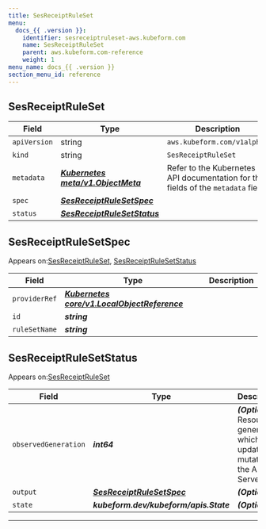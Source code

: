 ```yaml
---
title: SesReceiptRuleSet
menu:
  docs_{{ .version }}:
    identifier: sesreceiptruleset-aws.kubeform.com
    name: SesReceiptRuleSet
    parent: aws.kubeform.com-reference
    weight: 1
menu_name: docs_{{ .version }}
section_menu_id: reference
---
```


## SesReceiptRuleSet
| Field | Type | Description |
| ------ | ----- | ----------- |
| `apiVersion` | string | `aws.kubeform.com/v1alpha1` |
|    `kind` | string | `SesReceiptRuleSet` |
| `metadata` | ***[Kubernetes meta/v1.ObjectMeta](https://kubernetes.io/docs/reference/generated/kubernetes-api/v1.13/#objectmeta-v1-meta)***|Refer to the Kubernetes API documentation for the fields of the `metadata` field.|
| `spec` | ***[SesReceiptRuleSetSpec](#sesreceiptrulesetspec)***||
| `status` | ***[SesReceiptRuleSetStatus](#sesreceiptrulesetstatus)***||
## SesReceiptRuleSetSpec

Appears on:[SesReceiptRuleSet](#sesreceiptruleset), [SesReceiptRuleSetStatus](#sesreceiptrulesetstatus)

| Field | Type | Description |
| ------ | ----- | ----------- |
| `providerRef` | ***[Kubernetes core/v1.LocalObjectReference](https://kubernetes.io/docs/reference/generated/kubernetes-api/v1.13/#localobjectreference-v1-core)***||
| `id` | ***string***||
| `ruleSetName` | ***string***||
## SesReceiptRuleSetStatus

Appears on:[SesReceiptRuleSet](#sesreceiptruleset)

| Field | Type | Description |
| ------ | ----- | ----------- |
| `observedGeneration` | ***int64***| ***(Optional)*** Resource generation, which is updated on mutation by the API Server.|
| `output` | ***[SesReceiptRuleSetSpec](#sesreceiptrulesetspec)***| ***(Optional)*** |
| `state` | ***kubeform.dev/kubeform/apis.State***| ***(Optional)*** |
---
